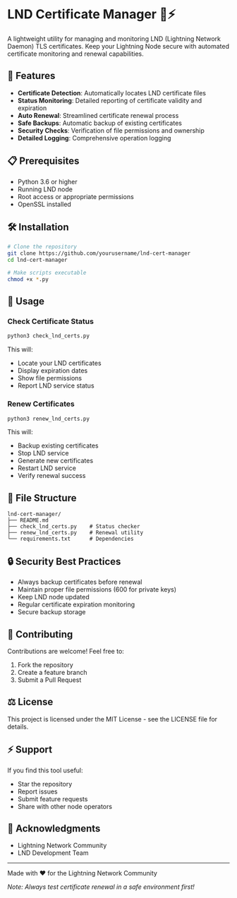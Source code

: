 # LND Certificate Manager 🔐⚡

A lightweight utility for managing and monitoring LND (Lightning Network Daemon) TLS certificates. Keep your Lightning Node secure with automated certificate monitoring and renewal capabilities.

## 🚀 Features

- **Certificate Detection**: Automatically locates LND certificate files
- **Status Monitoring**: Detailed reporting of certificate validity and expiration
- **Auto Renewal**: Streamlined certificate renewal process
- **Safe Backups**: Automatic backup of existing certificates
- **Security Checks**: Verification of file permissions and ownership
- **Detailed Logging**: Comprehensive operation logging

## 📋 Prerequisites

- Python 3.6 or higher
- Running LND node
- Root access or appropriate permissions
- OpenSSL installed

## 🛠️ Installation

```bash
# Clone the repository
git clone https://github.com/yourusername/lnd-cert-manager
cd lnd-cert-manager

# Make scripts executable
chmod +x *.py
```

## 📖 Usage

### Check Certificate Status

```bash
python3 check_lnd_certs.py
```

This will:
- Locate your LND certificates
- Display expiration dates
- Show file permissions
- Report LND service status

### Renew Certificates

```bash
python3 renew_lnd_certs.py
```

This will:
- Backup existing certificates
- Stop LND service
- Generate new certificates
- Restart LND service
- Verify renewal success

## 📁 File Structure

```
lnd-cert-manager/
├── README.md
├── check_lnd_certs.py    # Status checker
├── renew_lnd_certs.py    # Renewal utility
└── requirements.txt      # Dependencies
```

## 🔒 Security Best Practices

- Always backup certificates before renewal
- Maintain proper file permissions (600 for private keys)
- Keep LND node updated
- Regular certificate expiration monitoring
- Secure backup storage

## 🤝 Contributing

Contributions are welcome! Feel free to:

1. Fork the repository
2. Create a feature branch
3. Submit a Pull Request

## ⚖️ License

This project is licensed under the MIT License - see the LICENSE file for details.

## ⚡ Support

If you find this tool useful:
- Star the repository
- Report issues
- Submit feature requests
- Share with other node operators

## 🙏 Acknowledgments

- Lightning Network Community
- LND Development Team

---

Made with ❤️ for the Lightning Network Community

*Note: Always test certificate renewal in a safe environment first!*
